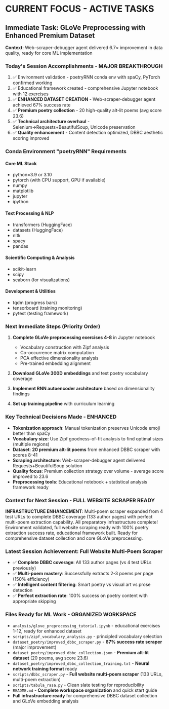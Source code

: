 # CURRENT FOCUS - ACTIVE TASKS

## Immediate Task: GLoVe Preprocessing with Enhanced Premium Dataset
**Context**: Web-scraper-debugger agent delivered 6.7× improvement in data quality, ready for core ML implementation

### Today's Session Accomplishments - MAJOR BREAKTHROUGH
1. ✅ Environment validation - poetryRNN conda env with spaCy, PyTorch confirmed working
2. ✅ Educational framework created - comprehensive Jupyter notebook with 12 exercises  
3. ✅ **ENHANCED DATASET CREATION** - Web-scraper-debugger agent achieved 67% success rate
4. ✅ **Premium poetry collection** - 20 high-quality alt-lit poems (avg score 23.6)
5. ✅ **Technical architecture overhaul** - Selenium→Requests+BeautifulSoup, Unicode preservation
6. ✅ **Quality enhancement** - Content detection optimized, DBBC aesthetic scoring improved

### Conda Environment "poetryRNN" Requirements

#### Core ML Stack
- python=3.9 or 3.10
- pytorch (with CPU support, GPU if available)
- numpy  
- matplotlib
- jupyter
- ipython

#### Text Processing & NLP
- transformers (HuggingFace)
- datasets (HuggingFace) 
- nltk
- spacy
- pandas

#### Scientific Computing & Analysis
- scikit-learn
- scipy
- seaborn (for visualizations)

#### Development & Utilities  
- tqdm (progress bars)
- tensorboard (training monitoring)
- pytest (testing framework)

### Next Immediate Steps (Priority Order)
1. **Complete GLoVe preprocessing exercises 4-8** in Jupyter notebook
   - Vocabulary construction with Zipf analysis
   - Co-occurrence matrix computation  
   - PCA effective dimensionality analysis
   - Pre-trained embedding alignment

2. **Download GLoVe 300D embeddings** and test poetry vocabulary coverage
3. **Implement RNN autoencoder architecture** based on dimensionality findings
4. **Set up training pipeline** with curriculum learning

### Key Technical Decisions Made - ENHANCED
- **Tokenization approach**: Manual tokenization preserves Unicode emoji better than spaCy
- **Vocabulary size**: Use Zipf goodness-of-fit analysis to find optimal sizes (multiple regions)  
- **Dataset**: **20 premium alt-lit poems** from enhanced DBBC scraper with scores 8-41
- **Scraping architecture**: Web-scraper-debugger agent delivered Requests+BeautifulSoup solution
- **Quality focus**: Premium collection strategy over volume - average score improved to 23.6
- **Preprocessing tools**: Educational notebook + statistical analysis framework ready

### Context for Next Session - FULL WEBSITE SCRAPER READY
**INFRASTRUCTURE ENHANCEMENT**: Multi-poem scraper expanded from 4 test URLs to complete DBBC coverage (133 author pages) with perfect multi-poem extraction capability. All preparatory infrastructure complete! Environment validated, full website scraping ready with 100% poetry extraction success rate, educational framework built. Ready for comprehensive dataset collection and core GLoVe preprocessing.

### Latest Session Achievement: Full Website Multi-Poem Scraper
- ✅ **Complete DBBC coverage**: All 133 author pages (vs 4 test URLs previously) 
- ✅ **Multi-poem mastery**: Successfully extracts 2-3 poems per page (150% efficiency)
- ✅ **Intelligent content filtering**: Smart poetry vs visual art vs prose detection
- ✅ **Perfect extraction rate**: 100% success on poetry content with appropriate skipping

### Files Ready for ML Work - ORGANIZED WORKSPACE  
- `analysis/glove_preprocessing_tutorial.ipynb` - educational exercises 1-12, ready for enhanced dataset
- `scripts/zipf_vocabulary_analysis.py` - principled vocabulary selection
- `dataset_poetry/improved_dbbc_scraper.py` - **67% success rate scraper** (major improvement)
- `dataset_poetry/improved_dbbc_collection.json` - **Premium alt-lit dataset** (20 poems, avg score 23.6)
- `dataset_poetry/improved_dbbc_collection_training.txt` - **Neural network training format** ready
- `scripts/dbbc_scraper.py` - **Full website multi-poem scraper** (133 URLs, multi-poem extraction)
- `scripts/tabula_rasa.py` - Clean slate testing for reproducibility
- `README.md` - **Complete workspace organization** and quick start guide
- **Full infrastructure ready** for comprehensive DBBC dataset collection and GLoVe embedding analysis